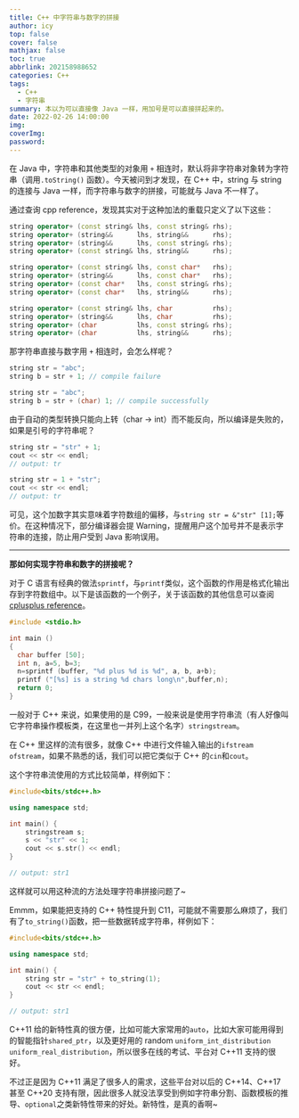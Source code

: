 ```yaml
---
title: C++ 中字符串与数字的拼接
author: icy
top: false
cover: false
mathjax: false
toc: true
abbrlink: 202158988652
categories: C++
tags:
  - C++
  - 字符串
summary: 本以为可以直接像 Java 一样，用加号是可以直接拼起来的。
date: 2022-02-26 14:00:00
img:
coverImg:
password:
---
```


在 Java 中，字符串和其他类型的对象用 `+` 相连时，默认将非字符串对象转为字符串（调用`.toString()` 函数）。今天被问到才发现，在 C++ 中，string 与 string 的连接与 Java 一样，而字符串与数字的拼接，可能就与 Java 不一样了。

通过查询 cpp reference，发现其实对于这种加法的重载只定义了以下这些：

```cpp
string operator+ (const string& lhs, const string& rhs);
string operator+ (string&&      lhs, string&&      rhs);
string operator+ (string&&      lhs, const string& rhs);
string operator+ (const string& lhs, string&&      rhs);

string operator+ (const string& lhs, const char*   rhs);
string operator+ (string&&      lhs, const char*   rhs);
string operator+ (const char*   lhs, const string& rhs);
string operator+ (const char*   lhs, string&&      rhs);

string operator+ (const string& lhs, char          rhs);
string operator+ (string&&      lhs, char          rhs);
string operator+ (char          lhs, const string& rhs);
string operator+ (char          lhs, string&&      rhs);
```

那字符串直接与数字用 `+` 相连时，会怎么样呢？

```cpp
string str = "abc";
string b = str + 1; // compile failure

string str = "abc";
string b = str + (char) 1; // compile successfully
```

由于自动的类型转换只能向上转（char -> int）而不能反向，所以编译是失败的，如果是引号的字符串呢？

```cpp
string str = "str" + 1;
cout << str << endl;
// output: tr

string str = 1 + "str";
cout << str << endl;
// output: tr
```

可见，这个加数字其实意味着字符数组的偏移，与`string str = &"str" [1];`等价。在这种情况下，部分编译器会提 Warning，提醒用户这个加号并不是表示字符串的连接，防止用户受到 Java 影响误用。

-----------------------------------

**那如何实现字符串和数字的拼接呢？**

对于 C 语言有经典的做法`sprintf`，与`printf`类似，这个函数的作用是格式化输出存到字符数组中。以下是该函数的一个例子，关于该函数的其他信息可以查阅[cplusplus reference](https://www.cplusplus.com/reference/cstdio/sprintf/)。

```cpp
#include <stdio.h>

int main ()
{
  char buffer [50];
  int n, a=5, b=3;
  n=sprintf (buffer, "%d plus %d is %d", a, b, a+b);
  printf ("[%s] is a string %d chars long\n",buffer,n);
  return 0;
}
```

一般对于 C++ 来说，如果使用的是 C99，一般来说是使用字符串流（有人好像叫它字符串操作模板类，在这里也一并列上这个名字）`stringstream`。

在 C++ 里这样的流有很多，就像 C++ 中进行文件输入输出的`ifstream` `ofstream`，如果不熟悉的话，我们可以把它类似于 C++ 的`cin`和`cout`。

这个字符串流使用的方式比较简单，样例如下：

```cpp
#include<bits/stdc++.h>

using namespace std;

int main() {
    stringstream s;
    s << "str" << 1;
    cout << s.str() << endl;
}

// output: str1
```

这样就可以用这种流的方法处理字符串拼接问题了~

Emmm，如果能把支持的 C++ 特性提升到 C11，可能就不需要那么麻烦了，我们有了`to_string()`函数，把一些数据转成字符串，样例如下：

```cpp
#include<bits/stdc++.h>

using namespace std;

int main() {
    string str = "str" + to_string(1);
    cout << str << endl;
}

// output: str1
```

C++11 给的新特性真的很方便，比如可能大家常用的`auto`，比如大家可能用得到的智能指针`shared_ptr`，以及更好用的 random `uniform_int_distribution` `uniform_real_distribution`，所以很多在线的考试、平台对 C++11 支持的很好。


不过正是因为 C++11 满足了很多人的需求，这些平台对以后的 C++14、C++17 甚至 C++20 支持有限，因此很多人就没法享受到例如字符串分割、函数模板的推导、`optional`之类新特性带来的好处。新特性，是真的香啊~

